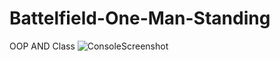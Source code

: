# Battelfield-One-Man-Standing
OOP AND Class
![ConsoleScreenshot](https://user-images.githubusercontent.com/31070311/202180004-eb76154d-4f68-4eef-ae9d-d5323a594a03.png)
